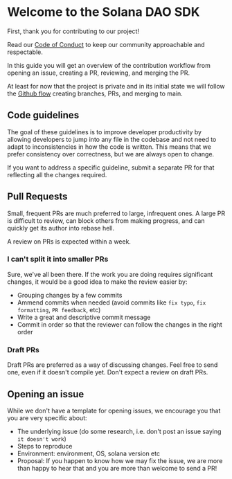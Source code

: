 # Welcome to the Solana DAO SDK

First, thank you for contributing to our project!

Read our [Code of Conduct](./CODE_OF_CONDUCT.md) to keep our community approachable and respectable.

In this guide you will get an overview of the contribution workflow from opening an issue, creating a PR, reviewing, and merging the PR.

At least for now that the project is private and in its initial state we will follow the [Github flow](https://docs.github.com/en/get-started/quickstart/github-flow) creating branches, PRs, and merging to main.

## Code guidelines

The goal of these guidelines is to improve developer productivity by allowing
developers to jump into any file in the codebase and not need to adapt to
inconsistencies in how the code is written. This means that we prefer consistency over correctness, but we are always open to change.

If you want to address a specific guideline, submit a separate PR for that reflecting all the changes required.

## Pull Requests

Small, frequent PRs are much preferred to large, infrequent ones. A large PR is
difficult to review, can block others from making progress, and can quickly get
its author into rebase hell.

A review on PRs is expected within a week.

### I can't split it into smaller PRs

Sure, we've all been there. If the work you are doing requires significant changes, it would be a good idea to make the review easier by:

- Grouping changes by a few commits
- Ammend commits when needed (avoid commits like `fix typo`, `fix formatting`, `PR feedback`, etc)
- Write a great and descriptive commit message
- Commit in order so that the reviewer can follow the changes in the right order

### Draft PRs

Draft PRs are preferred as a way of discussing changes. Feel free to send one, even if it doesn't compile yet. Don't expect a review on draft PRs.

## Opening an issue

While we don't have a template for opening issues, we encourage you that you are very specific about:

- The underlying issue (do some research, i.e. don't post an issue saying `it doesn't work`)
- Steps to reproduce
- Environment: environment, OS, solana version etc
- Proposal: If you happen to know how we may fix the issue, we are more than happy to hear that and you are more than welcome to send a PR!
